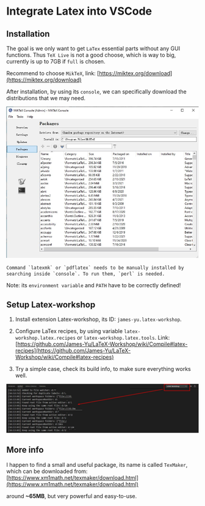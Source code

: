 ---
---

# Integrate Latex into VSCode


## Installation

The goal is we only want to get `LaTex` essential parts without any GUI functions. Thus `TeX Live` is not a good choose, which is way to big, currently is up to 7GB if `full` is chosen.

Recommend to choose `MikTeX`, link: [https://miktex.org/download](https://miktex.org/download)

After installation, by using its `console`, we can specifically download the distributions that we may need.

![MikTex-console](file/console-MikTex-latex.jpg)


```note
Command `latexmk` or `pdflatex` needs to be manually installed by searching inside `console`. To run them, `perl` is needed.
```

Note: its `environment variable` and `PATH` have to be correctly defined!



## Setup Latex-workshop

1. Install extension Latex-workshop, its ID: `james-yu.latex-workshop`.

2. Configure LaTex recipes, by using variable `latex-workshop.latex.recipes` or `latex-workshop.latex.tools`. Link: [https://github.com/James-Yu/LaTeX-Workshop/wiki/Compile#latex-recipes](https://github.com/James-Yu/LaTeX-Workshop/wiki/Compile#latex-recipes)

3. Try a simple case, check its build info, to make sure everything works well.

![vscode-latex](file/vscode-latex.jpg)


## More info

I happen to find a small and useful package, its name is called `TexMaker`, which can be downloaded from: [https://www.xm1math.net/texmaker/download.html](https://www.xm1math.net/texmaker/download.html)

around **~65MB**, but very powerful and easy-to-use.













